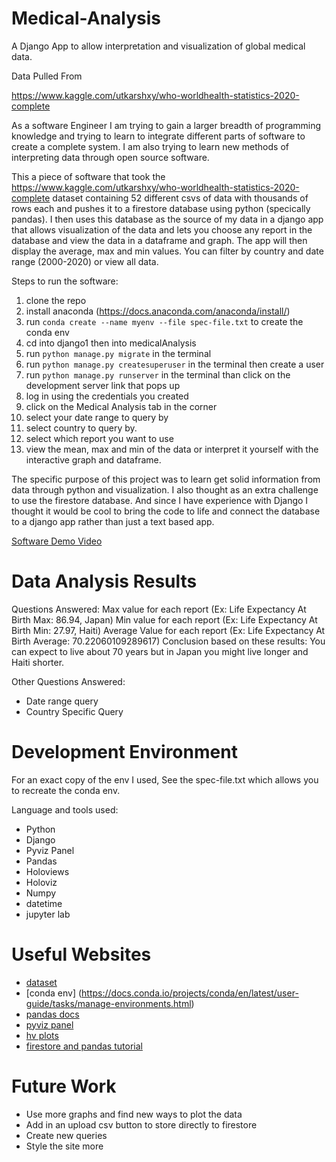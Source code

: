 # Medical-Analysis
A Django App to allow interpretation and visualization of global medical data.

Data Pulled From

https://www.kaggle.com/utkarshxy/who-worldhealth-statistics-2020-complete

As a software Engineer I am trying to gain a larger breadth of programming knowledge and trying to learn to integrate different parts of software to create a complete system. I am also trying to learn new methods of interpreting data through open source software.

This a piece of software that took the https://www.kaggle.com/utkarshxy/who-worldhealth-statistics-2020-complete dataset containing 52 different csvs of data with thousands of rows each and pushes it to a firestore database using python (specically pandas). I then uses this database as the source of my data in a django app that allows visualization of the data and lets you choose any report in the database and view the data in a dataframe and graph. The app will then display the average, max and min values. You can filter by country and date range (2000-2020) or view all data.

Steps to run the software:
1. clone the repo
2. install anaconda (https://docs.anaconda.com/anaconda/install/)
3. run `conda create --name myenv --file spec-file.txt` to create the conda env
4. cd into django1 then into medicalAnalysis
5. run `python manage.py migrate` in the terminal
6. run `python manage.py createsuperuser` in the terminal then create a user
7. run `python manage.py runserver` in the terminal than click on the development server link that pops up
8. log in using the credentials you created
9. click on the Medical Analysis tab in the corner
10. select your date range to query by
11. select country to query by.
12. select which report you want to use
13. view the mean, max and min of the data or interpret it yourself with the interactive graph and dataframe.

The specific purpose of this project was to learn get solid information from data through python and visualization. I also thought as an extra challenge to use the firestore database. And since I have experience with Django I thought it would be cool to bring the code to life and connect the database to a django app rather than just a text based app.

[Software Demo Video](https://youtu.be/FF7lp5u8-b4)

# Data Analysis Results

Questions Answered:
Max value for each report (Ex: Life Expectancy At Birth Max: 86.94, Japan)
Min value for each report (Ex: Life Expectancy At Birth Min: 27.97, Haiti)
Average Value for each report (Ex: Life Expectancy At Birth Average: 70.22060109289617)
Conclusion based on these results: You can expect to live about 70 years but in Japan
you might live longer and Haiti shorter.

Other Questions Answered:
- Date range query
- Country Specific Query

# Development Environment

For an exact copy of the env I used, See the spec-file.txt which allows you to recreate the conda env.

Language and tools used:
- Python
- Django
- Pyviz Panel
- Pandas
- Holoviews
- Holoviz
- Numpy
- datetime
- jupyter lab

# Useful Websites

* [dataset](https://www.kaggle.com/utkarshxy/who-worldhealth-statistics-2020-complete)
* [conda env] (https://docs.conda.io/projects/conda/en/latest/user-guide/tasks/manage-environments.html)
* [pandas docs](https://pandas.pydata.org/docs/)
* [pyviz panel](https://panel.holoviz.org/)
* [hv plots](https://hvplot.holoviz.org/index.html)
* [firestore and pandas tutorial](https://medium.com/@cbrannen/importing-data-into-firestore-using-python-dce2d6d3cd51)

# Future Work

* Use more graphs and find new ways to plot the data
* Add in an upload csv button to store directly to firestore
* Create new queries
* Style the site more
